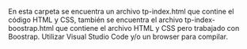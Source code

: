 En esta carpeta se encuentra un archivo tp-index.html que contine el código HTML y CSS, también se encuentra el archivo tp-index-boostrap.html que contiene el archivo HTML y CSS pero trabajado con Boostrap.
Utilizar Visual Studio Code y/o un browser para compilar.

